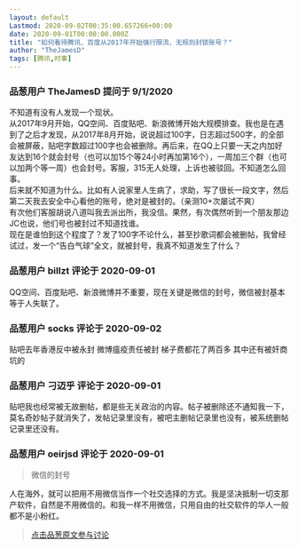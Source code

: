 ```yaml
---
layout: default
Lastmod: 2020-09-02T00:35:00.657266+00:00
date: 2020-09-01T00:00:00.000Z
title: "如何看待腾讯、百度从2017年开始强行限流，无规则封锁账号？"
author: "TheJamesD"
tags: [腾讯,时事]
---
```



### 品葱用户 **TheJamesD** 提问于 9/1/2020
    
不知道有没有人发现一个现状。  
从2017年9月开始，QQ空间、百度贴吧、新浪微博开始大规模排查。我也是在遇到了之后才发现，从2017年8月开始，说说超过100字，日志超过500字，的全部会被屏蔽，贴吧字数超过100字也会被删除。再后来，在QQ上只要一天之内加好友达到16个就会封号（也可以加15个等24小时再加第16个），一周加三个群（也可以加两个等一周）也会封号。客服，315无人处理，上诉也被驳回。不知道怎么回事。  
后来就不知道为什么。比如有人说家里人生病了，求助，写了很长一段文字，然后第二天我去安全中心看他的账号，绝对是被封的。（亲测10+次屡试不爽）  
有次他们客服胡说八道叫我去派出所，我没信。果然，有次偶然听到一个朋友那边JC也说，他们号也被封过不知道找谁。  
现在是谁怕到这个程度了？发了100字不论什么，甚至抄歌词都会被删帖，我曾经试过，发一个“告白气球”全文，就被封号，我真不知道发生了什么？
    
                

### 品葱用户 **billzt** 评论于 2020-09-01
        
QQ空间、百度贴吧、新浪微博并不重要，现在关键是微信的封号，微信被封基本等于人失联了。
        
                

### 品葱用户 **socks** 评论于 2020-09-02
        
贴吧去年香港反中被永封 微博瘟疫责任被封 梯子费都花了两百多 其中还有被奸商坑的
        
                

### 品葱用户 **刁迈乎** 评论于 2020-09-01
        
贴吧我也经常被无故删帖，都是些无关政治的内容。帖子被删除还不通知我一下，莫名奇妙帖子就消失了，发帖记录里没有，被吧主删帖记录里也没有，被系统删帖记录里还没有。
        
                

### 品葱用户 **oeirjsd** 评论于 2020-09-01
        
> 微信的封号

  
人在海外，就可以把用不用微信当作一个社交选择的方式。我是坚决抵制一切支那产软件，自然是不用微信的。和我一样不用微信，只用自由的社交软件的华人一般都不是小粉红。
        
                





> [点击品葱原文参与讨论](https://pincong.rocks/question/30512)


